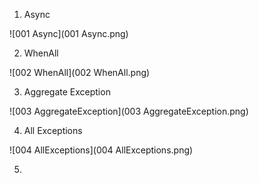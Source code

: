1. Async

![001 Async](001 Async.png)

2. WhenAll

![002 WhenAll](002 WhenAll.png)

3. Aggregate Exception

![003 AggregateException](003 AggregateException.png)

4. All Exceptions

![004 AllExceptions](004 AllExceptions.png)

5. 
